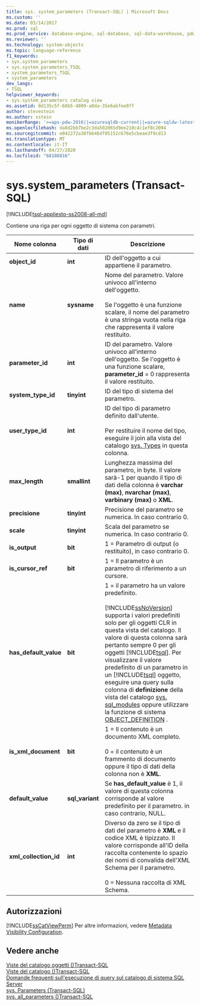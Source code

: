 ```yaml
---
title: sys. system_parameters (Transact-SQL) | Microsoft Docs
ms.custom: ''
ms.date: 03/14/2017
ms.prod: sql
ms.prod_service: database-engine, sql-database, sql-data-warehouse, pdw
ms.reviewer: ''
ms.technology: system-objects
ms.topic: language-reference
f1_keywords:
- sys.system_parameters
- sys.system_parameters_TSQL
- system_parameters_TSQL
- system_parameters
dev_langs:
- TSQL
helpviewer_keywords:
- sys.system_parameters catalog view
ms.assetid: 0d135c5f-68b5-4009-a0da-35e6abfee0ff
author: stevestein
ms.author: sstein
monikerRange: '>=aps-pdw-2016||=azuresqldb-current||=azure-sqldw-latest||>=sql-server-2016||=sqlallproducts-allversions||>=sql-server-linux-2017||=azuresqldb-mi-current'
ms.openlocfilehash: da8d2bb7be2c3da502065d9ee210c4c1ef8c2094
ms.sourcegitcommit: e042272a38fb646df05152c676e5cbeae3f9cd13
ms.translationtype: MT
ms.contentlocale: it-IT
ms.lasthandoff: 04/27/2020
ms.locfileid: "68108816"
---
```

# <a name="syssystem_parameters-transact-sql"></a>sys.system_parameters (Transact-SQL)
[!INCLUDE[tsql-appliesto-ss2008-all-md](../../includes/tsql-appliesto-ss2008-all-md.md)]

  Contiene una riga per ogni oggetto di sistema con parametri.  
  
|Nome colonna|Tipo di dati|Descrizione|  
|-----------------|---------------|-----------------|  
|**object_id**|**int**|ID dell'oggetto a cui appartiene il parametro.|  
|**name**|**sysname**|Nome del parametro. Valore univoco all'interno dell'oggetto.<br /><br /> Se l'oggetto è una funzione scalare, il nome del parametro è una stringa vuota nella riga che rappresenta il valore restituito.|  
|**parameter_id**|**int**|ID del parametro. Valore univoco all'interno dell'oggetto. Se l'oggetto è una funzione scalare, **parameter_id** = 0 rappresenta il valore restituito.|  
|**system_type_id**|**tinyint**|ID del tipo di sistema del parametro.|  
|**user_type_id**|**int**|ID del tipo di parametro definito dall'utente.<br /><br /> Per restituire il nome del tipo, eseguire il join alla vista del catalogo [sys. Types](../../relational-databases/system-catalog-views/sys-types-transact-sql.md) in questa colonna.|  
|**max_length**|**smallint**|Lunghezza massima del parametro, in byte. Il valore sarà-1 per quando il tipo di dati della colonna è **varchar (max)**, **nvarchar (max)**, **varbinary (max)** o **XML**.|  
|**precisione**|**tinyint**|Precisione del parametro se numerica. In caso contrario 0.|  
|**scale**|**tinyint**|Scala del parametro se numerica. In caso contrario 0.|  
|**is_output**|**bit**|1 = Parametro di output (o restituito), in caso contrario 0.|  
|**is_cursor_ref**|**bit**|1 = Il parametro è un parametro di riferimento a un cursore.|  
|**has_default_value**|**bit**|1 = il parametro ha un valore predefinito.<br /><br /> [!INCLUDE[ssNoVersion](../../includes/ssnoversion-md.md)] supporta i valori predefiniti solo per gli oggetti CLR in questa vista del catalogo. Il valore di questa colonna sarà pertanto sempre 0 per gli oggetti [!INCLUDE[tsql](../../includes/tsql-md.md)]. Per visualizzare il valore predefinito di un parametro in un [!INCLUDE[tsql](../../includes/tsql-md.md)] oggetto, eseguire una query sulla colonna di **definizione** della vista del catalogo [sys. sql_modules](../../relational-databases/system-catalog-views/sys-sql-modules-transact-sql.md) oppure utilizzare la funzione di sistema [OBJECT_DEFINITION](../../t-sql/functions/object-definition-transact-sql.md) .|  
|**is_xml_document**|**bit**|1 = Il contenuto è un documento XML completo.<br /><br /> 0 = il contenuto è un frammento di documento oppure il tipo di dati della colonna non è **XML**.|  
|**default_value**|**sql_variant**|Se **has_default_value** è 1, il valore di questa colonna corrisponde al valore predefinito per il parametro. in caso contrario, NULL.|  
|**xml_collection_id**|**int**|Diverso da zero se il tipo di dati del parametro è **XML** e il codice XML è tipizzato. Il valore corrisponde all'ID della raccolta contenente lo spazio dei nomi di convalida dell'XML Schema per il parametro.<br /><br /> 0 = Nessuna raccolta di XML Schema.|  
  
## <a name="permissions"></a>Autorizzazioni  
 [!INCLUDE[ssCatViewPerm](../../includes/sscatviewperm-md.md)] Per altre informazioni, vedere [Metadata Visibility Configuration](../../relational-databases/security/metadata-visibility-configuration.md).  
  
## <a name="see-also"></a>Vedere anche  
 [Viste del catalogo oggetti &#40;&#41;Transact-SQL](../../relational-databases/system-catalog-views/object-catalog-views-transact-sql.md)   
 [Viste del catalogo &#40;&#41;Transact-SQL](../../relational-databases/system-catalog-views/catalog-views-transact-sql.md)   
 [Domande frequenti sull'esecuzione di query sul catalogo di sistema SQL Server](../../relational-databases/system-catalog-views/querying-the-sql-server-system-catalog-faq.md)   
 [sys. Parameters &#40;Transact-SQL&#41;](../../relational-databases/system-catalog-views/sys-parameters-transact-sql.md)   
 [sys. all_parameters &#40;&#41;Transact-SQL](../../relational-databases/system-catalog-views/sys-all-parameters-transact-sql.md)  
  
  
